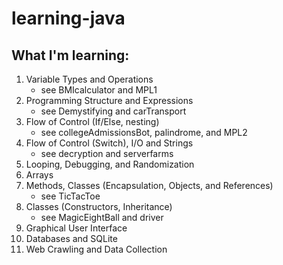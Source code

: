 # learning-java
## What I'm learning:
1. Variable Types and Operations
   - see BMIcalculator and MPL1
2. Programming Structure and Expressions
   - see Demystifying and carTransport
3. Flow of Control (If/Else, nesting)
   - see collegeAdmissionsBot, palindrome, and MPL2
4. Flow of Control (Switch), I/O and Strings
   - see decryption and serverfarms
5. Looping, Debugging, and Randomization
6. Arrays
7. Methods, Classes (Encapsulation, Objects, and References)
   - see TicTacToe
8. Classes (Constructors, Inheritance)
   - see MagicEightBall and driver
9. Graphical User Interface
10. Databases and SQLite
11. Web Crawling and Data Collection
